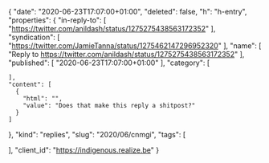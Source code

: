 {
  "date": "2020-06-23T17:07:00+01:00",
  "deleted": false,
  "h": "h-entry",
  "properties": {
    "in-reply-to": [
      "https://twitter.com/anildash/status/1275275438563172352"
    ],
    "syndication": [
      "https://twitter.com/JamieTanna/status/1275462147296952320"
    ],
    "name": [
      "Reply to https://twitter.com/anildash/status/1275275438563172352"
    ],
    "published": [
      "2020-06-23T17:07:00+01:00"
    ],
    "category": [

    ],
    "content": [
      {
        "html": "",
        "value": "Does that make this reply a shitpost?"
      }
    ]
  },
  "kind": "replies",
  "slug": "2020/06/cnmgi",
  "tags": [

  ],
  "client_id": "https://indigenous.realize.be"
}
